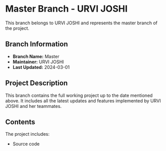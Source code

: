 # Master Branch - URVI JOSHI

This branch belongs to URVI JOSHI and represents the master branch of the project.

## Branch Information

- **Branch Name:** Master
- **Maintainer:** URVI JOSHI
- **Last Updated:** 2024-03-01

## Project Description

This branch contains the full working project up to the date mentioned above. It includes all the latest updates and features implemented by URVI JOSHI and her teammates.

## Contents

The project includes:
- Source code
